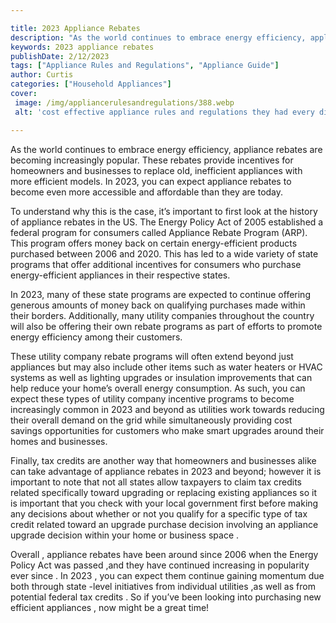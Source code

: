```yaml
---

title: 2023 Appliance Rebates
description: "As the world continues to embrace energy efficiency, appliance rebates are becoming increasingly popular. These rebates provide in...learn more"
keywords: 2023 appliance rebates
publishDate: 2/12/2023
tags: ["Appliance Rules and Regulations", "Appliance Guide"]
author: Curtis
categories: ["Household Appliances"]
cover: 
 image: /img/appliancerulesandregulations/388.webp
 alt: 'cost effective appliance rules and regulations they had every difficulty with prior'

---
```


As the world continues to embrace energy efficiency, appliance rebates are becoming increasingly popular. These rebates provide incentives for homeowners and businesses to replace old, inefficient appliances with more efficient models. In 2023, you can expect appliance rebates to become even more accessible and affordable than they are today.

To understand why this is the case, it’s important to first look at the history of appliance rebates in the US. The Energy Policy Act of 2005 established a federal program for consumers called Appliance Rebate Program (ARP). This program offers money back on certain energy-efficient products purchased between 2006 and 2020. This has led to a wide variety of state programs that offer additional incentives for consumers who purchase energy-efficient appliances in their respective states. 

In 2023, many of these state programs are expected to continue offering generous amounts of money back on qualifying purchases made within their borders. Additionally, many utility companies throughout the country will also be offering their own rebate programs as part of efforts to promote energy efficiency among their customers. 

These utility company rebate programs will often extend beyond just appliances but may also include other items such as water heaters or HVAC systems as well as lighting upgrades or insulation improvements that can help reduce your home’s overall energy consumption. As such, you can expect these types of utility company incentive programs to become increasingly common in 2023 and beyond as utilities work towards reducing their overall demand on the grid while simultaneously providing cost savings opportunities for customers who make smart upgrades around their homes and businesses. 

Finally, tax credits are another way that homeowners and businesses alike can take advantage of appliance rebates in 2023 and beyond; however it is important to note that not all states allow taxpayers to claim tax credits related specifically toward upgrading or replacing existing appliances so it is important that you check with your local government first before making any decisions about whether or not you qualify for a specific type of tax credit related toward an upgrade purchase decision involving an appliance upgrade decision within your home or business space . 

Overall , appliance rebates have been around since 2006 when the Energy Policy Act was passed ,and they have continued increasing in popularity ever since . In 2023 , you can expect them continue gaining momentum due both through state -level initiatives from individual utilities ,as well as from potential federal tax credits . So if you’ve been looking into purchasing new efficient appliances , now might be a great time!
